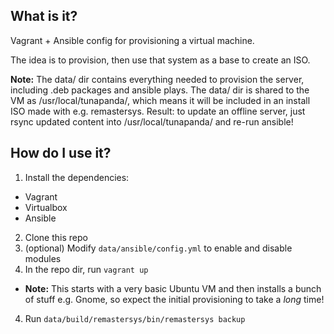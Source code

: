 ## What is it?
Vagrant + Ansible config for provisioning a virtual machine.

The idea is to provision, then use that system as a base to create an ISO.

**Note:** The data/ dir contains everything needed to provision the server, including .deb packages and ansible plays. The data/ dir is shared to the VM as /usr/local/tunapanda/, which means it will be included in an install ISO made with e.g. remastersys. Result: to update an offline server, just rsync updated content into /usr/local/tunapanda/ and re-run ansible!

## How do I use it?
1. Install the dependencies:
 * Vagrant
 * Virtualbox
 * Ansible
2. Clone this repo
3. (optional) Modify `data/ansible/config.yml` to enable and disable modules
3. In the repo dir, run `vagrant up`
  * **Note:** This starts with a very basic Ubuntu VM and then installs a bunch of stuff e.g. Gnome, so expect the initial provisioning to take a *long* time!
4. Run `data/build/remastersys/bin/remastersys backup`

